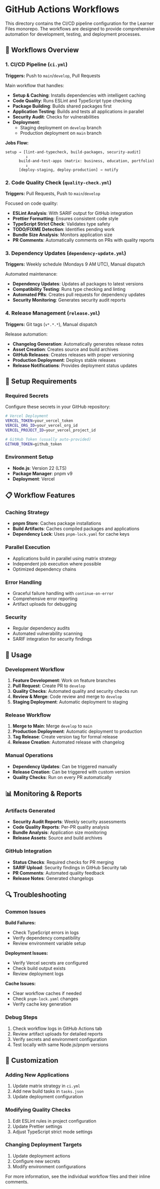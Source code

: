 # GitHub Actions Workflows

This directory contains the CI/CD pipeline configuration for the Learner Files monorepo. The workflows are designed to provide comprehensive automation for development, testing, and deployment processes.

## 🔄 Workflows Overview

### 1. CI/CD Pipeline (`ci.yml`)
**Triggers:** Push to `main`/`develop`, Pull Requests

Main workflow that handles:
- **Setup & Caching**: Installs dependencies with intelligent caching
- **Code Quality**: Runs ESLint and TypeScript type checking
- **Package Building**: Builds shared packages first
- **Application Testing**: Builds and tests all applications in parallel
- **Security Audit**: Checks for vulnerabilities
- **Deployment**: 
  - Staging deployment on `develop` branch
  - Production deployment on `main` branch

**Jobs Flow:**
```
setup → [lint-and-typecheck, build-packages, security-audit]
         ↓
      build-and-test-apps (matrix: business, education, portfolio)
         ↓
      [deploy-staging, deploy-production] → notify
```

### 2. Code Quality Check (`quality-check.yml`)
**Triggers:** Pull Requests, Push to `main`/`develop`

Focused on code quality:
- **ESLint Analysis**: With SARIF output for GitHub integration
- **Prettier Formatting**: Ensures consistent code style
- **TypeScript Strict Check**: Validates type safety
- **TODO/FIXME Detection**: Identifies pending work
- **Bundle Size Analysis**: Monitors application size
- **PR Comments**: Automatically comments on PRs with quality reports

### 3. Dependency Updates (`dependency-update.yml`)
**Triggers:** Weekly schedule (Mondays 9 AM UTC), Manual dispatch

Automated maintenance:
- **Dependency Updates**: Updates all packages to latest versions
- **Compatibility Testing**: Runs type checking and linting
- **Automated PRs**: Creates pull requests for dependency updates
- **Security Monitoring**: Generates security audit reports

### 4. Release Management (`release.yml`)
**Triggers:** Git tags (`v*.*.*`), Manual dispatch

Release automation:
- **Changelog Generation**: Automatically generates release notes
- **Asset Creation**: Creates source and build archives
- **GitHub Releases**: Creates releases with proper versioning
- **Production Deployment**: Deploys stable releases
- **Release Notifications**: Provides deployment status updates

## 🔧 Setup Requirements

### Required Secrets
Configure these secrets in your GitHub repository:

```bash
# Vercel Deployment
VERCEL_TOKEN=your_vercel_token
VERCEL_ORG_ID=your_vercel_org_id
VERCEL_PROJECT_ID=your_vercel_project_id

# GitHub Token (usually auto-provided)
GITHUB_TOKEN=github_token
```

### Environment Setup
- **Node.js**: Version 22 (LTS)
- **Package Manager**: pnpm v9
- **Deployment**: Vercel

## 📋 Workflow Features

### Caching Strategy
- **pnpm Store**: Caches package installations
- **Build Artifacts**: Caches compiled packages and applications
- **Dependency Lock**: Uses `pnpm-lock.yaml` for cache keys

### Parallel Execution
- Applications build in parallel using matrix strategy
- Independent job execution where possible
- Optimized dependency chains

### Error Handling
- Graceful failure handling with `continue-on-error`
- Comprehensive error reporting
- Artifact uploads for debugging

### Security
- Regular dependency audits
- Automated vulnerability scanning
- SARIF integration for security findings

## 🚀 Usage

### Development Workflow
1. **Feature Development**: Work on feature branches
2. **Pull Request**: Create PR to `develop`
3. **Quality Checks**: Automated quality and security checks run
4. **Review & Merge**: Code review and merge to `develop`
5. **Staging Deployment**: Automatic deployment to staging

### Release Workflow
1. **Merge to Main**: Merge `develop` to `main`
2. **Production Deployment**: Automatic deployment to production
3. **Tag Release**: Create version tag for formal release
4. **Release Creation**: Automated release with changelog

### Manual Operations
- **Dependency Updates**: Can be triggered manually
- **Release Creation**: Can be triggered with custom version
- **Quality Checks**: Run on every PR automatically

## 📊 Monitoring & Reports

### Artifacts Generated
- **Security Audit Reports**: Weekly security assessments
- **Code Quality Reports**: Per-PR quality analysis
- **Bundle Analysis**: Application size monitoring
- **Release Assets**: Source and build archives

### GitHub Integration
- **Status Checks**: Required checks for PR merging
- **SARIF Upload**: Security findings in GitHub Security tab
- **PR Comments**: Automated quality feedback
- **Release Notes**: Generated changelogs

## 🔍 Troubleshooting

### Common Issues

**Build Failures:**
- Check TypeScript errors in logs
- Verify dependency compatibility
- Review environment variable setup

**Deployment Issues:**
- Verify Vercel secrets are configured
- Check build output exists
- Review deployment logs

**Cache Issues:**
- Clear workflow caches if needed
- Check `pnpm-lock.yaml` changes
- Verify cache key generation

### Debug Steps
1. Check workflow logs in GitHub Actions tab
2. Review artifact uploads for detailed reports
3. Verify secrets and environment configuration
4. Test locally with same Node.js/pnpm versions

## 📝 Customization

### Adding New Applications
1. Update matrix strategy in `ci.yml`
2. Add new build tasks in `tasks.json`
3. Update deployment configuration

### Modifying Quality Checks
1. Edit ESLint rules in project configuration
2. Update Prettier settings
3. Adjust TypeScript strict mode settings

### Changing Deployment Targets
1. Update deployment actions
2. Configure new secrets
3. Modify environment configurations

For more information, see the individual workflow files and their inline comments.